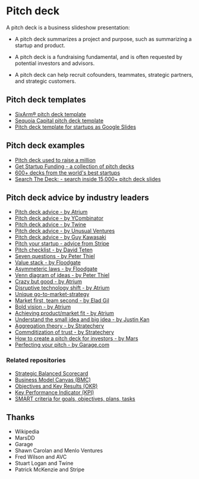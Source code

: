 <!--
  * browser: pitch-deck
  * tracker: f44c30d1b876f8987cf78c727e573542
  * version: 4.1.0
  * updated: 2022-07-12T19:28:44Z
  * contact: Joel Parker Henderson (http://joelparkerhenderson.com)
  * options: commentable
-->

# Pitch deck

A pitch deck is a business slideshow presentation:

* A pitch deck summarizes a project and purpose, such as summarizing a startup and product.

* A pitch deck is a fundraising fundamental, and is often requested by potential investors and advisors.

* A pitch deck can help recruit cofounders, teammates, strategic partners, and strategic customers.


## Pitch deck templates

* [SixArm® pitch deck template](pitch-deck-advice-by-atrium/index.md)
* [Sequoia Capital pitch deck template](https://www.slideshare.net/PitchDeckCoach/sequoia-capital-pitchdecktemplate)
* [Pitch deck template for startups as Google Slides](https://docs.google.com/presentation/d/17wRgJpjHIyhtgglmn31CPL_O9h2oEdy80uodjd5iaQE/edit#slide=id.p)


## Pitch deck examples

* [Pitch deck used to raise a million](https://www.twine.fm/blog/pitch-deck-used-to-raise-a-million/)
* [Get Startup Funding - a collection of pitch decks](https://www.chagency.co.uk/getstartupfunding)
* [600+ decks from the world's best startups](https://starthouse.xyz/)
* [Search The Deck: - search inside 15,000+ pitch deck slides](https://www.searchthedeck.com/)


## Pitch deck advice by industry leaders

* [Pitch deck advice - by Atrium](pitch-deck-advice-by-atrium/index.md)
* [Pitch deck advice - by YCombinator](pitch-deck-advice-by-ycombinator/index.md)
* [Pitch deck advice - by Twine](pitch-deck-advice-by-twine/index.md)
* [Pitch deck advice - by Unusual Ventures](pitch-deck-advice-by-unusual-ventures/index.md)
* [Pitch deck advice - by Guy Kawasaki](pitch-deck-advice-by-guy-kawasaki/index.md)
* [Pitch your startup - advice from Stripe](https://stripe.com/atlas/guides/pitching)
* [Pitch checklist - by David Teten](pitch-checklist-by-david-teten/index.md)
* [Seven questions - by Peter Thiel](seven-questions-by-peter-thiel/index.md)
* [Value stack - by Floodgate](value-stack-by-floodgate/index.md)
* [Asymmeteric laws - by Floodgate](asymetric-laws-by-floodgate/index.md)
* [Venn diagram of ideas - by Peter Thiel](venn-diagram-by-peter-thiel/index.md)
* [Crazy but good - by Atrium](crazy-but-good-by-atrium/index.md)
* [Disruptive technology shift - by Atrium](disruptive-technology-shift-by-atrium/index.md)
* [Unique go-to-market-strategy](disruptive-technology-shift-by-atrium/index.md)
* [Market first, team second - by Elad Gil](market-first-by-elad-gil/index.md)
* [Bold vision - by Atrium](bold-thinking-by-atrium/index.md)
* [Achieving product/market fit - by Atrium](achieving-product-market-fit-by-atrium/index.md)
* [Understand the small idea and big idea - by Justin Kan](understand-the-small-idea-and-big-idea/index.md)
* [Aggregation theory - by Stratechery](aggregation-theory-by-stratechery/index.md)
* [Commditization of trust - by Stratechery](commoditization-of-trust-by-stratechery/index.md)
* [How to create a pitch deck for investors - by Mars](https://www.marsdd.com/mars-library/how-to-create-a-pitch-deck-for-investors/)
* [Perfecting your pitch - by Garage.com](http://www.garage.com/files/PerfectingYourPitch.pdf)


### Related repositories

* [Strategic Balanced Scorecard](https://github.com/joelparkerhenderson/strategic-balanced-scorecard)
* [Business Model Canvas (BMC)](https://github.com/joelparkerhenderson/business-model-canvas)
* [Objectives and Key Results (OKR)](https://github.com/joelparkerhenderson/objectives-and-key-results) 
* [Key Performance Indicator (KPI)](https://github.com/joelparkerhenderson/key-performance-indicator) 
* [SMART criteria for goals, objectives, plans, tasks](https://github.com/joelparkerhenderson/smart-criteria)


## Thanks

* Wikipedia
* MarsDD
* Garage
* Shawn Carolan and Menlo Ventures
* Fred Wilson and AVC
* Stuart Logan and Twine
* Patrick McKenzie and Stripe
